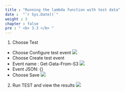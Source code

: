 ```yaml
---
title : "Running the lambda function with test data"
date :  "`r Sys.Date()`" 
weight : 3
chapter : false
pre : " <b> 3.3 </b> "
---
```


1. Choose Test
- Choose Configure test event 
![](../../WorkShop2/03.api/3.3.lambda-test/57.png?featherlight=false&width=90pc)
- Choose Create test event
- Event name : Get-Data-From-S3 
![](../../WorkShop2/03.api/3.3.lambda-test/58.png?featherlight=false&width=90pc)
- Event JSON: {}
- Choose Save
![](../../WorkShop2/03.api/3.3.lambda-test/59.png?featherlight=false&width=90pc)
2. Run TEST and view the results
![](../../WorkShop2/03.api/3.3.lambda-test/60.png?featherlight=false&width=90pc)